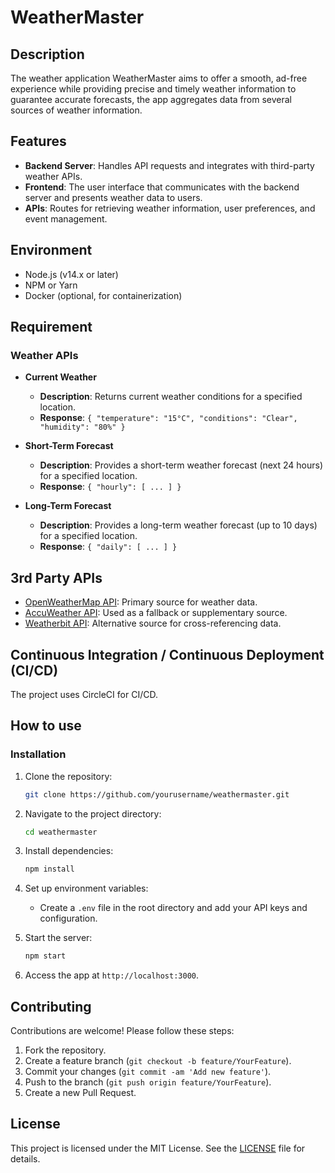 # WeatherMaster

## Description

The weather application WeatherMaster aims to offer a smooth, ad-free experience while providing precise and timely weather information to guarantee accurate forecasts, the app aggregates data from several sources of weather information.

## Features
- **Backend Server**: Handles API requests and integrates with third-party weather APIs.
- **Frontend**: The user interface that communicates with the backend server and presents weather data to users.
- **APIs**: Routes for retrieving weather information, user preferences, and event management.

## Environment

- Node.js (v14.x or later)
- NPM or Yarn
- Docker (optional, for containerization)


## Requirement



### Weather APIs

- **Current Weather**
  - **Description**: Returns current weather conditions for a specified location.
  - **Response**: `{ "temperature": "15°C", "conditions": "Clear", "humidity": "80%" }`

- **Short-Term Forecast**
  - **Description**: Provides a short-term weather forecast (next 24 hours) for a specified location.
  - **Response**: `{ "hourly": [ ... ] }`

- **Long-Term Forecast**
  - **Description**: Provides a long-term weather forecast (up to 10 days) for a specified location.
  - **Response**: `{ "daily": [ ... ] }`

## 3rd Party APIs

- [OpenWeatherMap API](https://openweathermap.org/api): Primary source for weather data.
- [AccuWeather API](https://developer.accuweather.com/): Used as a fallback or supplementary source.
- [Weatherbit API](https://www.weatherbit.io/): Alternative source for cross-referencing data.

## Continuous Integration / Continuous Deployment (CI/CD)

The project uses CircleCI for CI/CD.

## How to use
### Installation

1. Clone the repository:
   ```bash
   git clone https://github.com/yourusername/weathermaster.git
   ```

2. Navigate to the project directory:
   ```bash
   cd weathermaster
   ```

3. Install dependencies:
   ```bash
   npm install
   ```

4. Set up environment variables:
   - Create a `.env` file in the root directory and add your API keys and configuration.

5. Start the server:
   ```bash
   npm start
   ```

6. Access the app at `http://localhost:3000`.

## Contributing

Contributions are welcome! Please follow these steps:

1. Fork the repository.
2. Create a feature branch (`git checkout -b feature/YourFeature`).
3. Commit your changes (`git commit -am 'Add new feature'`).
4. Push to the branch (`git push origin feature/YourFeature`).
5. Create a new Pull Request.

## License

This project is licensed under the MIT License. See the [LICENSE](LICENSE) file for details.
